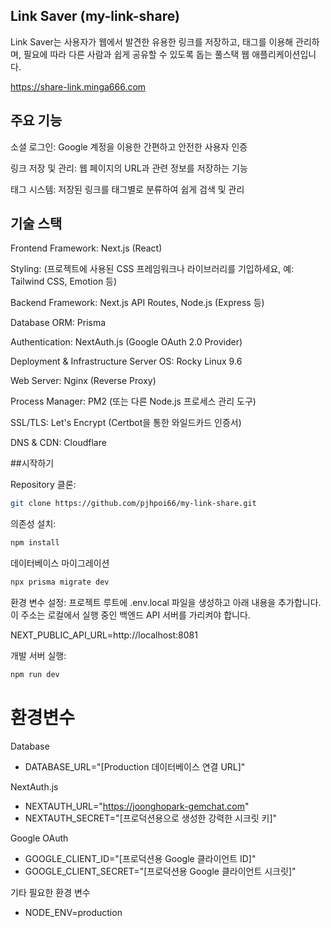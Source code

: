 ##  Link Saver (my-link-share)

Link Saver는 사용자가 웹에서 발견한 유용한 링크를 저장하고, 태그를 이용해 관리하며, 필요에 따라 다른 사람과 쉽게 공유할 수 있도록 돕는 풀스택 웹 애플리케이션입니다.

https://share-link.minga666.com

## 주요 기능

소셜 로그인: Google 계정을 이용한 간편하고 안전한 사용자 인증

링크 저장 및 관리: 웹 페이지의 URL과 관련 정보를 저장하는 기능

태그 시스템: 저장된 링크를 태그별로 분류하여 쉽게 검색 및 관리

## 기술 스택

Frontend
Framework: Next.js (React)

Styling: (프로젝트에 사용된 CSS 프레임워크나 라이브러리를 기입하세요, 예: Tailwind CSS, Emotion 등)

Backend
Framework: Next.js API Routes, Node.js (Express 등)

Database ORM: Prisma

Authentication: NextAuth.js (Google OAuth 2.0 Provider)

Deployment & Infrastructure
Server OS: Rocky Linux 9.6

Web Server: Nginx (Reverse Proxy)

Process Manager: PM2 (또는 다른 Node.js 프로세스 관리 도구)

SSL/TLS: Let's Encrypt (Certbot을 통한 와일드카드 인증서)

DNS & CDN: Cloudflare

##시작하기

Repository 클론:

```bash
git clone https://github.com/pjhpoi66/my-link-share.git
```
의존성 설치:

```bash
npm install
```
데이터베이스 마이그레이션
```bash
npx prisma migrate dev
````

환경 변수 설정:
프로젝트 루트에 .env.local 파일을 생성하고 아래 내용을 추가합니다. 이 주소는 로컬에서 실행 중인 백엔드 API 서버를 가리켜야 합니다.

NEXT_PUBLIC_API_URL=http://localhost:8081

개발 서버 실행:

```bash
npm run dev
```

# 환경변수
Database
- DATABASE_URL="[Production 데이터베이스 연결 URL]"

NextAuth.js
- NEXTAUTH_URL="https://joonghopark-gemchat.com"
- NEXTAUTH_SECRET="[프로덕션용으로 생성한 강력한 시크릿 키]"

Google OAuth
- GOOGLE_CLIENT_ID="[프로덕션용 Google 클라이언트 ID]"
- GOOGLE_CLIENT_SECRET="[프로덕션용 Google 클라이언트 시크릿]"

기타 필요한 환경 변수
- NODE_ENV=production